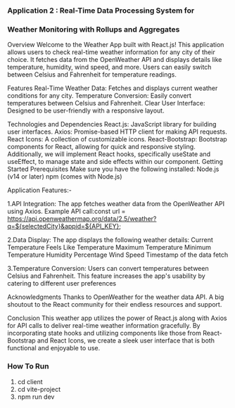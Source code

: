 ### Application 2 : Real-Time Data Processing System for
###                 Weather Monitoring with Rollups and Aggregates

Overview Welcome to the Weather App built with React.js! This application allows users to check real-time weather information for any city of their choice. It fetches data from the OpenWeather API and displays details like temperature, humidity, wind speed, and more. Users can easily switch between Celsius and Fahrenheit for temperature readings.

Features Real-Time Weather Data: Fetches and displays current weather conditions for any city. Temperature Conversion: Easily convert temperatures between Celsius and Fahrenheit. Clear User Interface: Designed to be user-friendly with a responsive layout.

Technologies and Dependencies React.js: JavaScript library for building user interfaces. Axios: Promise-based HTTP client for making API requests. React Icons: A collection of customizable icons. React-Bootstrap: Bootstrap components for React, allowing for quick and responsive styling. Additionally, we will implement React hooks, specifically useState and useEffect, to manage state and side effects within our component. Getting Started Prerequisites Make sure you have the following installed: Node.js (v14 or later) npm (comes with Node.js)

Application Features:-

1.API Integration: The app fetches weather data from the OpenWeather API using Axios. Example API call:const url = https://api.openweathermap.org/data/2.5/weather?q=${selectedCity}&appid=${API_KEY};

2.Data Display: The app displays the following weather details: Current Temperature Feels Like Temperature Maximum Temperature Minimum Temperature Humidity Percentage Wind Speed Timestamp of the data fetch

3.Temperature Conversion: Users can convert temperatures between Celsius and Fahrenheit. This feature increases the app's usability by catering to different user preferences

Acknowledgments Thanks to OpenWeather for the weather data API. A big shoutout to the React community for their endless resources and support.

Conclusion This weather app utilizes the power of React.js along with Axios for API calls to deliver real-time weather information gracefully. By incorporating state hooks and utilizing components like those from React-Bootstrap and React Icons, we create a sleek user interface that is both functional and enjoyable to use.

### How To Run

1. cd client
2. cd vite-project
3. npm run dev
